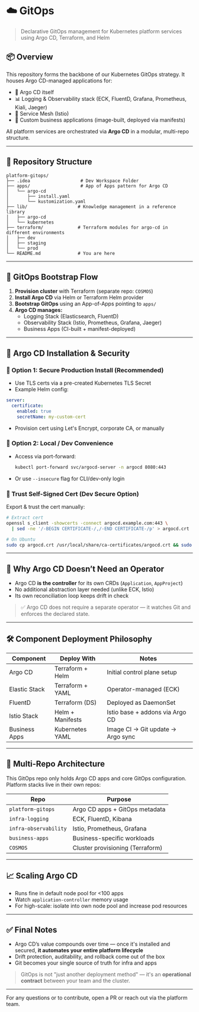 # ☁️ GitOps 

> Declarative GitOps management for Kubernetes platform services using Argo CD, Terraform, and Helm

## 📦 Overview
This repository forms the backbone of our Kubernetes GitOps strategy. It houses Argo CD-managed applications for:

- 🚀 Argo CD itself
- 📊 Logging & Observability stack (ECK, FluentD, Grafana, Prometheus, Kiali, Jaeger)
- 🔐 Service Mesh (Istio)
- 🧠 Custom business applications (image-built, deployed via manifests)

All platform services are orchestrated via **Argo CD** in a modular, multi-repo structure.

---

## 🧩 Repository Structure
```
platform-gitops/
├── .idea                   # Dev Workspace Folder
├── apps/                   # App of Apps pattern for Argo CD
│   └── argo-cd
│       ├── install.yaml
│       └── kustomization.yaml
├── lib/                   # Knowledge management in a reference library
│   ├── argo-cd
│   └── kubernetes
├── terraform/             # Terraform modules for argo-cd in different environments
│   ├── dev
│   ├── staging
│   └── prod
└── README.md              # You are here
```

---

## 🚀 GitOps Bootstrap Flow

1. **Provision cluster** with Terraform (separate repo: `COSMOS`)
2. **Install Argo CD** via Helm or Terraform Helm provider
3. **Bootstrap GitOps** using an App-of-Apps pointing to `apps/`
4. **Argo CD manages:**
    - Logging Stack (Elasticsearch, FluentD)
    - Observability Stack (Istio, Prometheus, Grafana, Jaeger)
    - Business Apps (CI-built + manifest-deployed)

---

## 🔐 Argo CD Installation & Security

### 🔸 Option 1: Secure Production Install (Recommended)
- Use TLS certs via a pre-created Kubernetes TLS Secret
- Example Helm config:
```yaml
server:
  certificate:
    enabled: true
    secretName: my-custom-cert
```
- Provision cert using Let's Encrypt, corporate CA, or manually

### 🔸 Option 2: Local / Dev Convenience
- Access via port-forward:
  ```bash
  kubectl port-forward svc/argocd-server -n argocd 8080:443
  ```
- Or use `--insecure` flag for CLI/dev-only login

### 🔸 Trust Self-Signed Cert (Dev Secure Option)
Export & trust the cert manually:
```bash
# Extract cert
openssl s_client -showcerts -connect argocd.example.com:443 \
  | sed -ne '/-BEGIN CERTIFICATE-/,/-END CERTIFICATE-/p' > argocd.crt

# On Ubuntu
sudo cp argocd.crt /usr/local/share/ca-certificates/argocd.crt && sudo update-ca-certificates
```

---

## 📜 Why Argo CD Doesn’t Need an Operator
- Argo CD **is the controller** for its own CRDs (`Application`, `AppProject`)
- No additional abstraction layer needed (unlike ECK, Istio)
- Its own reconciliation loop keeps drift in check

> ✅ Argo CD does not require a separate operator — it watches Git and enforces the declared state.

---

## 🛠️ Component Deployment Philosophy

| Component         | Deploy With     | Notes                                  |
|------------------|------------------|----------------------------------------|
| Argo CD          | Terraform + Helm | Initial control plane setup            |
| Elastic Stack    | Terraform + YAML | Operator-managed (ECK)                 |
| FluentD          | Terraform (DS)   | Deployed as DaemonSet                  |
| Istio Stack      | Helm + Manifests | Istio base + addons via Argo CD        |
| Business Apps    | Kubernetes YAML  | Image CI → Git update → Argo sync      |

---

## 📁 Multi-Repo Architecture

This GitOps repo only holds Argo CD apps and core GitOps configuration. Platform stacks live in their own repos:

| Repo               | Purpose                          |
|--------------------|----------------------------------|
| `platform-gitops`  | Argo CD apps + GitOps metadata   |
| `infra-logging`    | ECK, FluentD, Kibana             |
| `infra-observability` | Istio, Prometheus, Grafana     |
| `business-apps`    | Business-specific workloads      |
| `COSMOS`           | Cluster provisioning (Terraform) |

---

## 📈 Scaling Argo CD
- Runs fine in default node pool for <100 apps
- Watch `application-controller` memory usage
- For high-scale: isolate into own node pool and increase pod resources

---

## ✅ Final Notes

- Argo CD’s value compounds over time — once it's installed and secured, **it automates your entire platform lifecycle**
- Drift protection, auditability, and rollback come out of the box
- Git becomes your single source of truth for infra and apps

> GitOps is not "just another deployment method" — it's an **operational contract** between your team and the cluster.

---

For any questions or to contribute, open a PR or reach out via the platform team.

